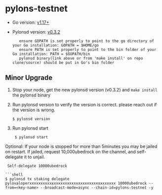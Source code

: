 # pylons-testnet

- Go version: [v1.17+](https://golang.org/dl/)
- Pylonsd version: [v0.3.2](https://github.com/Pylons-tech/pylons/releases/tag/v0.3.2)

         ensure GOPATH is set properly to point to the go directory of your Go installation: GOPATH = $HOME/go
         ensure PATH is set properly to point to the bin folder of your Go installation: PATH = $GOPATH/bin
         pylonsd binary(link above or from 'make install' on repo clone/source) should be put in Go's bin folder

## Minor Upgrade

1. Stop your node, get the new pylonsd version (v0.3.2) and `make install` the pylonsd binary

 
 
2. Run pylonsd version to verify the version is correct.  please reach out if the version is wrong.

   ```shell
   $ pylonsd version
   ``` 

3. Run pylonsd start

   ```shell
    $ pylonsd start

   ```

   
  Optional: If your node is stopped for more than 5minutes you may be jailed on restart. If jailed, request 10,000ubedrock on the channel, and self-delegate it to unjail.


   ```
    Self-delegate 10000ubedrock 

   ```shell
   $ pylonsd tx staking delegate pylovaloperxxxxxxxxxxxxxxxxxxxxxxxxxxxxxxxxxxxxxxx 10000ubedrock --from=<key-name> --broadcast-mode=async --chain-id=pylons-testnet -y
   ```
 
